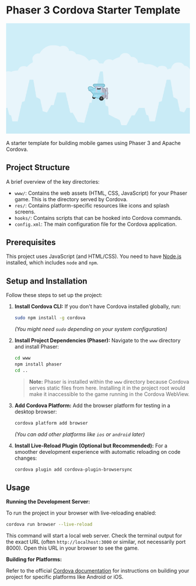 # Phaser 3 Cordova Starter Template

![screenshot](screenshot.png)

A starter template for building mobile games using Phaser 3 and Apache Cordova.

## Project Structure

A brief overview of the key directories:

*   `www/`: Contains the web assets (HTML, CSS, JavaScript) for your Phaser game. This is the directory served by Cordova.
*   `res/`: Contains platform-specific resources like icons and splash screens.
*   `hooks/`: Contains scripts that can be hooked into Cordova commands.
*   `config.xml`: The main configuration file for the Cordova application.

## Prerequisites

This project uses JavaScript (and HTML/CSS). You need to have [Node.js](https://nodejs.org/) installed, which includes `node` and `npm`.

## Setup and Installation

Follow these steps to set up the project:

1.  **Install Cordova CLI:**
    If you don't have Cordova installed globally, run:
    ```bash
    sudo npm install -g cordova
    ```
    *(You might need `sudo` depending on your system configuration)*

2.  **Install Project Dependencies (Phaser):**
    Navigate to the `www` directory and install Phaser:
    ```bash
    cd www
    npm install phaser
    cd ..
    ```
    > **Note:** Phaser is installed within the `www` directory because Cordova serves static files from here. Installing it in the project root would make it inaccessible to the game running in the Cordova WebView.

3.  **Add Cordova Platform:**
    Add the browser platform for testing in a desktop browser:
    ```bash
    cordova platform add browser
    ```
    *(You can add other platforms like `ios` or `android` later)*

4.  **Install Live-Reload Plugin (Optional but Recommended):**
    For a smoother development experience with automatic reloading on code changes:
    ```bash
    cordova plugin add cordova-plugin-browsersync
    ```

## Usage

**Running the Development Server:**

To run the project in your browser with live-reloading enabled:

```bash
cordova run browser --live-reload
```

This command will start a local web server. Check the terminal output for the exact URL (often `http://localhost:3000` or similar, not necessarily port 8000). Open this URL in your browser to see the game.

**Building for Platforms:**

Refer to the official [Cordova documentation](https://cordova.apache.org/docs/en/latest/) for instructions on building your project for specific platforms like Android or iOS.
